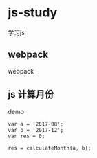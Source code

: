 # js-study
学习js


## webpack

webpack


## js 计算月份

demo

```
var a = '2017-08';
var b = '2017-12';
var res = 0;

res = calculateMonth(a, b);


```
